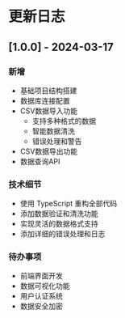 # 更新日志

## [1.0.0] - 2024-03-17

### 新增
- 基础项目结构搭建
- 数据库连接配置
- CSV数据导入功能
  - 支持多种格式的数据
  - 智能数据清洗
  - 错误处理和警告
- CSV数据导出功能
- 数据查询API

### 技术细节
- 使用 TypeScript 重构全部代码
- 添加数据验证和清洗功能
- 实现灵活的数据格式支持
- 添加详细的错误处理和日志

### 待办事项
- 前端界面开发
- 数据可视化功能
- 用户认证系统
- 数据安全加密 